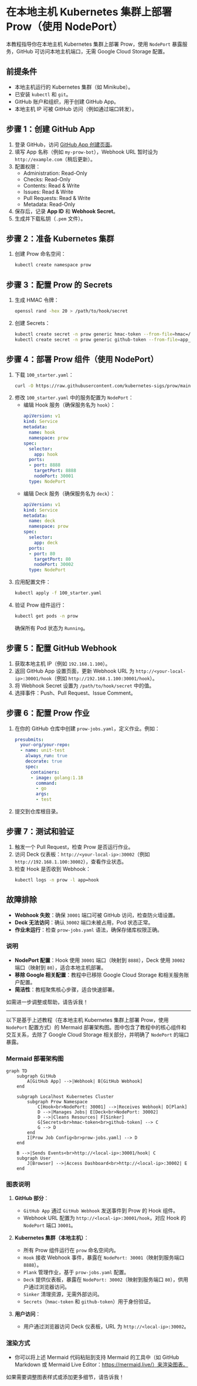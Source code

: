 # 在本地主机 Kubernetes 集群上部署 Prow（使用 NodePort）

本教程指导你在本地主机 Kubernetes 集群上部署 Prow，使用 `NodePort` 暴露服务，GitHub 可访问本地主机端口，无需 Google Cloud Storage 配置。

## 前提条件
- 本地主机运行的 Kubernetes 集群（如 Minikube）。
- 已安装 `kubectl` 和 `git`。
- GitHub 账户和组织，用于创建 GitHub App。
- 本地主机 IP 可被 GitHub 访问（例如通过端口转发）。

## 步骤 1：创建 GitHub App
1. 登录 GitHub，访问 [GitHub App 创建页面](https://github.com/settings/apps/new)。
2. 填写 App 名称（例如 `my-prow-bot`），Webhook URL 暂时设为 `http://example.com`（稍后更新）。
3. 配置权限：
    - Administration: Read-Only
    - Checks: Read-Only
    - Contents: Read & Write
    - Issues: Read & Write
    - Pull Requests: Read & Write
    - Metadata: Read-Only
4. 保存后，记录 **App ID** 和 **Webhook Secret**。
5. 生成并下载私钥（`.pem` 文件）。

## 步骤 2：准备 Kubernetes 集群
1. 创建 Prow 命名空间：
   ```bash
   kubectl create namespace prow
   ```

## 步骤 3：配置 Prow 的 Secrets
1. 生成 HMAC 令牌：
   ```bash
   openssl rand -hex 20 > /path/to/hook/secret
   ```
2. 创建 Secrets：
   ```bash
   kubectl create secret -n prow generic hmac-token --from-file=hmac=/path/to/hook/secret
   kubectl create secret -n prow generic github-token --from-file=app_private_key=/path/to/private-key.pem --from-literal=app_id=<your-app-id>
   ```

## 步骤 4：部署 Prow 组件（使用 NodePort）
1. 下载 `100_starter.yaml`：
   ```bash
   curl -O https://raw.githubusercontent.com/kubernetes-sigs/prow/main/test/integration/config/prow/cluster/100_starter.yaml
   ```
2. 修改 `100_starter.yaml` 中的服务配置为 `NodePort`：
    - 编辑 Hook 服务（确保服务名为 `hook`）：
      ```yaml
      apiVersion: v1
      kind: Service
      metadata:
        name: hook
        namespace: prow
      spec:
        selector:
          app: hook
        ports:
        - port: 8888
          targetPort: 8888
          nodePort: 30001
        type: NodePort
      ```
    - 编辑 Deck 服务（确保服务名为 `deck`）：
      ```yaml
      apiVersion: v1
      kind: Service
      metadata:
        name: deck
        namespace: prow
      spec:
        selector:
          app: deck
        ports:
        - port: 80
          targetPort: 80
          nodePort: 30002
        type: NodePort
      ```
3. 应用配置文件：
   ```bash
   kubectl apply -f 100_starter.yaml
   ```
4. 验证 Prow 组件运行：
   ```bash
   kubectl get pods -n prow
   ```
   确保所有 Pod 状态为 `Running`。

## 步骤 5：配置 GitHub Webhook
1. 获取本地主机 IP（例如 `192.168.1.100`）。
2. 返回 GitHub App 设置页面，更新 Webhook URL 为 `http://<your-local-ip>:30001/hook`（例如 `http://192.168.1.100:30001/hook`）。
3. 将 Webhook Secret 设置为 `/path/to/hook/secret` 中的值。
4. 选择事件：Push、Pull Request、Issue Comment。

## 步骤 6：配置 Prow 作业
1. 在你的 GitHub 仓库中创建 `prow-jobs.yaml`，定义作业。例如：
   ```yaml
   presubmits:
     your-org/your-repo:
     - name: unit-test
       always_run: true
       decorate: true
       spec:
         containers:
         - image: golang:1.18
           command:
           - go
           args:
           - test
   ```
2. 提交到仓库根目录。

## 步骤 7：测试和验证
1. 触发一个 Pull Request，检查 Prow 是否运行作业。
2. 访问 Deck 仪表板：`http://<your-local-ip>:30002`（例如 `http://192.168.1.100:30002`），查看作业状态。
3. 检查 Hook 是否收到 Webhook：
   ```bash
   kubectl logs -n prow -l app=hook
   ```

## 故障排除
- **Webhook 失败**：确保 `30001` 端口可被 GitHub 访问，检查防火墙设置。
- **Deck 无法访问**：确认 `30002` 端口未被占用，Pod 状态正常。
- **作业未运行**：检查 `prow-jobs.yaml` 语法，确保存储库权限正确。



### 说明
- **NodePort 配置**：Hook 使用 `30001` 端口（映射到 `8888`），Deck 使用 `30002` 端口（映射到 `80`），适合本地主机部署。
- **移除 Google 相关配置**：教程中已移除 Google Cloud Storage 和相关服务账户配置。
- **简洁性**：教程聚焦核心步骤，适合快速部署。

如需进一步调整或帮助，请告诉我！

---

以下是基于上述教程（在本地主机 Kubernetes 集群上部署 Prow，使用 `NodePort` 配置方式）的 Mermaid 部署架构图。图中包含了教程中的核心组件和交互关系，去除了 Google Cloud Storage 相关部分，并明确了 `NodePort` 的端口暴露。

### Mermaid 部署架构图

```mermaid
graph TD
    subgraph GitHub
        A[GitHub App] -->|Webhook| B[GitHub Webhook]
    end

    subgraph Localhost Kubernetes Cluster
        subgraph Prow Namespace
            C[Hook<br>NodePort: 30001] -->|Receives Webhook| D[Plank]
            D -->|Manages Jobs| E[Deck<br>NodePort: 30002]
            D -->|Cleans Resources| F[Sinker]
            G[Secrets<br>hmac-token<br>github-token] --> C
            G --> D
        end
        I[Prow Job Config<br>prow-jobs.yaml] --> D
    end

    B -->|Sends Events<br>http://<local-ip>:30001/hook| C
    subgraph User
        J[Browser] -->|Access Dashboard<br>http://<local-ip>:30002| E
    end
```

### 图表说明
1. **GitHub 部分**：
    - `GitHub App` 通过 `GitHub Webhook` 发送事件到 Prow 的 Hook 组件。
    - Webhook URL 配置为 `http://<local-ip>:30001/hook`，对应 Hook 的 `NodePort` 端口 `30001`。

2. **Kubernetes 集群（本地主机）**：
    - 所有 Prow 组件运行在 `prow` 命名空间内。
    - `Hook` 接收 Webhook 事件，暴露在 `NodePort: 30001`（映射到服务端口 `8888`）。
    - `Plank` 管理作业，基于 `prow-jobs.yaml` 配置。
    - `Deck` 提供仪表板，暴露在 `NodePort: 30002`（映射到服务端口 `80`），供用户通过浏览器访问。
    - `Sinker` 清理资源，无需外部访问。
    - `Secrets`（`hmac-token` 和 `github-token`）用于身份验证。

3. **用户访问**：
    - 用户通过浏览器访问 Deck 仪表板，URL 为 `http://<local-ip>:30002`。

### 渲染方式
- 你可以将上述 Mermaid 代码粘贴到支持 Mermaid 的工具中（如 GitHub Markdown 或 Mermaid Live Editor：https://mermaid.live/）来渲染图表。

如果需要调整图表样式或添加更多细节，请告诉我！